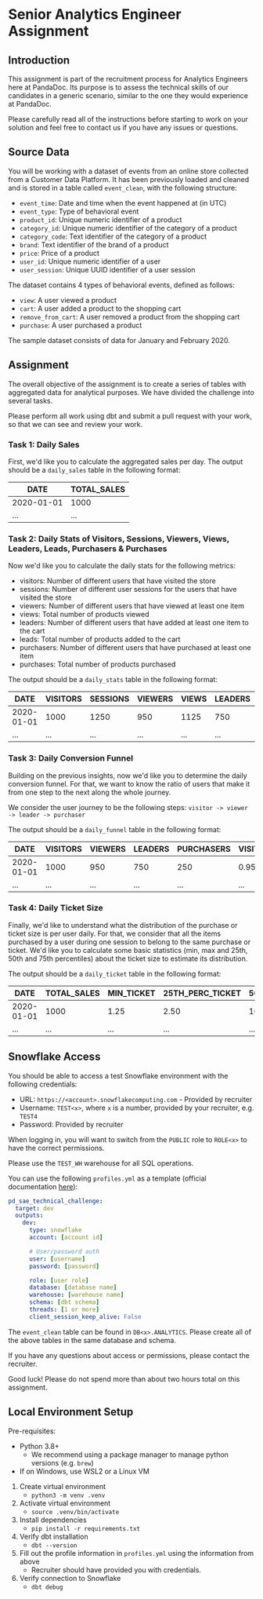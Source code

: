 # Senior Analytics Engineer Assignment

## Introduction
This assignment is part of the recruitment process for Analytics Engineers here at PandaDoc. Its purpose is to assess the technical skills of our candidates in a generic scenario, similar to the one they would experience at PandaDoc.

Please carefully read all of the instructions before starting to work on your solution and feel free to contact us if you have any issues or questions.

## Source Data
You will be working with a dataset of events from an online store collected from a Customer Data Platform. It has been previously loaded and cleaned and is stored in a table called `event_clean`, with the following structure:

* `event_time`: Date and time when the event happened at (in UTC)
* `event_type`: Type of behavioral event
* `product_id`: Unique numeric identifier of a product
* `category_id`: Unique numeric identifier of the category of a product
* `category_code`: Text identifier of the category of a product
* `brand`: Text identifier of the brand of a product
* `price`: Price of a product
* `user_id`: Unique numeric identifier of a user
* `user_session`: Unique UUID identifier of a user session

The dataset contains 4 types of behavioral events, defined as follows:
* `view`: A user viewed a product
* `cart`: A user added a product to the shopping cart
* `remove_from_cart`: A user removed a product from the shopping cart
* `purchase`: A user purchased a product

The sample dataset consists of data for January and February 2020.

## Assignment
The overall objective of the assignment is to create a series of tables with aggregated data for analytical purposes. We have divided the challenge into several tasks.

Please perform all work using dbt and submit a pull request with your work, so that we can see and review your work.

### Task 1: Daily Sales
First, we'd like you to calculate the aggregated sales per day. The output should be a `daily_sales` table in the following format:

| DATE | TOTAL_SALES |
|------|-------------|
| 2020-01-01 | 1000 |
| ... | ... |

### Task 2: Daily Stats of Visitors, Sessions, Viewers, Views, Leaders, Leads, Purchasers & Purchases
Now we'd like you to calculate the daily stats for the following metrics:
* visitors: Number of different users that have visited the store
* sessions: Number of different user sessions for the users that have visited the store
* viewers: Number of different users that have viewed at least one item
* views: Total number of products viewed
* leaders: Number of different users that have added at least one item to the cart
* leads: Total number of products added to the cart
* purchasers: Number of different users that have purchased at least one item
* purchases: Total number of products purchased

The output should be a `daily_stats` table in the following format:

| DATE | VISITORS | SESSIONS | VIEWERS | VIEWS | LEADERS | LEADS | PURCHASERS | PURCHASES |
|------|----------|-----------|----------|--------|----------|--------|------------|------------|
| 2020-01-01 | 1000 | 1250 | 950 | 1125 | 750 | 825 | 250 | 500 |
| ... | ... | ... | ... | ... | ... | ... | ... | ... |

### Task 3: Daily Conversion Funnel
Building on the previous insights, now we'd like you to determine the daily conversion funnel. For that, we want to know the ratio of users that make it from one step to the next along the whole journey.

We consider the user journey to be the following steps:
`visitor -> viewer -> leader -> purchaser`

The output should be a `daily_funnel` table in the following format:

| DATE | VISITORS | VIEWERS | LEADERS | PURCHASERS | VISITOR_TO_VIEWER | VIEWER_TO_LEADER | LEADER_TO_PURCHASER |
|------|----------|----------|----------|------------|------------------|------------------|-------------------|
| 2020-01-01 | 1000 | 950 | 750 | 250 | 0.95 | 0.79 | 0.33 |
| ... | ... | ... | ... | ... | ... | ... | ... |

### Task 4: Daily Ticket Size
Finally, we'd like to understand what the distribution of the purchase or ticket size is per user daily. For that, we consider that all the items purchased by a user during one session to belong to the same purchase or ticket. We'd like you to calculate some basic statistics (min, max and 25th, 50th and 75th percentiles) about the ticket size to estimate its distribution.

The output should be a `daily_ticket` table in the following format:

| DATE | TOTAL_SALES | MIN_TICKET | 25TH_PERC_TICKET | 50TH_PERC_TICKET | 75TH_PERC_TICKET | MAX_TICKET |
|------|-------------|------------|------------------|------------------|------------------|------------|
| 2020-01-01 | 1000 | 1.25 | 2.50 | 10.35 | 25.50 | 150.25 |
| ... | ... | ... | ... | ... | ... | ... |

## Snowflake Access

You should be able to access a test Snowflake environment with the following credentials:

* URL: `https://<account>.snowflakecomputing.com` - Provided by recruiter
* Username: `TEST<x>`, where `x` is a number, provided by your recruiter, e.g. `TEST4`
* Password: Provided by recruiter

When logging in, you will want to switch from the `PUBLIC` role to `ROLE<x>` to have the correct permissions.

Please use the `TEST_WH` warehouse for all SQL operations.

You can use the following `profiles.yml` as a template (official documentation [here](https://docs.getdbt.com/docs/core/connect-data-platform/snowflake-setup)):

```yaml
pd_sae_technical_challenge:
  target: dev
  outputs:
    dev:
      type: snowflake
      account: [account id]

      # User/password auth
      user: [username]
      password: [password]

      role: [user role]
      database: [database name]
      warehouse: [warehouse name]
      schema: [dbt schema]
      threads: [1 or more]
      client_session_keep_alive: False
```

The `event_clean` table can be found in `DB<x>.ANALYTICS`. Please create all of the above tables in the same database and schema.

If you have any questions about access or permissions, please contact the recruiter.

Good luck! Please do not spend more than about two hours total on this assignment.


## Local Environment Setup

Pre-requisites:
- Python 3.8+ 
  - We recommend using a package manager to manage python versions (e.g. `brew`)
- If on Windows, use WSL2 or a Linux VM

1. Create virtual environment
    - `python3 -m venv .venv`
2. Activate virtual environment
    - `source .venv/bin/activate`
3. Install dependencies
    - `pip install -r requirements.txt`
4. Verify dbt installation
    - `dbt --version`
5. Fill out the profile information in `profiles.yml` using the information from above
    - Recruiter should have provided you with credentials.
6. Verify connection to Snowflake
    - `dbt debug`